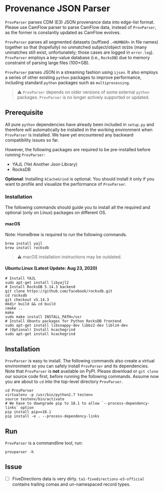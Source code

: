 # Provenance JSON Parser
`ProvParser` parses CDM (E3) JSON provenance data into edge-list format.
Please use CamFlow parser to parse CamFlow data, instead of `ProvParser`, as the former is constantly updated as CamFlow evolves.

`ProvParser` parses all segmented datasets (suffixed `.<NUMBER>` in file names) together so that (hopefully) no unmatched subject/object `UUID`s (many unmatches still exist, unfortunately; those cases are logged in `error.log`). `ProvParser` employs a key-value database (i.e., `RocksDB`) due to memory constraint of parsing large files (100+GB). 

`ProvParser` parses JSON in a streaming fashion using `ijson`.
It also employs a series of other existing `python` packages to improve performance, including standard `python` packages such as `multiprocessing`.

> :warning: `ProvParser` depends on older versions of some external `python` packages. `ProvParser` is no longer actively supported or updated.

## Prerequisite
All pure `python` dependencies have already been included in `setup.py` and therefore will automatically be installed in the working environment when `ProvParser` is installed.
We have yet encountered any backward compatibility issues so far.

However, the following packages are required to be pre-installed before running `ProvParser`:
- YAJL (Yet Another Json Library)
- RocksDB

**Optional**:
Installing `kCacheGrind` is optional. You should install it only if you want to profile and visualize the performance of `ProvParser`.

### Installation
The following commands should guide you to install all the required and optional (only on Linux) packages on different OS.

#### macOS
Note: HomeBrew is required to run the following commands.

```
brew install yajl
brew install rocksdb
```
> :warning: macOS installation instructions may be outdated.

#### Ubuntu Linux (Latest Update: Aug 23, 2020)
```
# Install YAJL
sudo apt-get install libyajl2
# Install RocksDB 5.14.3 backend
git clone https://github.com/facebook/rocksdb.git
cd rocksdb
git checkout v5.14.3
mkdir build && cd build
cmake ..
make
sudo make install INSTALL_PATH=/usr
# Install Ubuntu packages for Python RocksDB frontend
sudo apt-get install libsnappy-dev libbz2-dev liblz4-dev
# (Optional) Install kcachegrind
sudo apt-get install kcachegrind
```

## Installation
`ProvParser` is easy to install. The following commands also create a virtual environment so you can safely install `ProvParser` and its dependencies.
Note that `ProvParser` is **not** available on PyPI. Please download or `git clone` our source code first, before running the following commands.
Assume now you are about to `cd` into the top-level directory `ProvParser`.

```
cd ProvParser
virtualenv -p /usr/bin/python2.7 testenv
source testenv/bin/activate
# We have to downgrade pip to 18.1 to allow `--process-dependency-links` option
pip install pip==18.1
pip install -e . --process-dependency-links
```

## Run
`ProvParser` is a commandline tool, run:
```
provparser -h
```

## Issue
- [ ] FiveDirections data is very dirty. `ta1-fivedirections-e3-official` contains trailing comas and un-namespaced record types.

